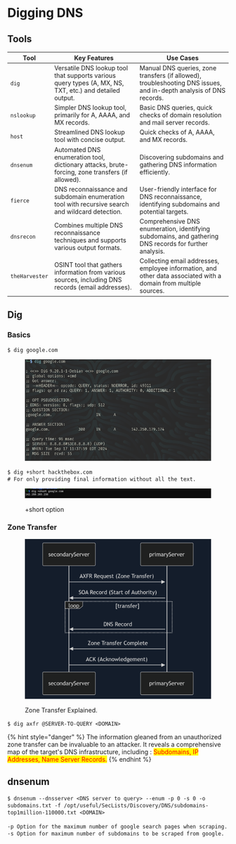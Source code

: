 # Digging DNS

## Tools

| Tool           | Key Features                                                                                            | Use Cases                                                                                                          |
| -------------- | ------------------------------------------------------------------------------------------------------- | ------------------------------------------------------------------------------------------------------------------ |
| `dig`          | Versatile DNS lookup tool that supports various query types (A, MX, NS, TXT, etc.) and detailed output. | Manual DNS queries, zone transfers (if allowed), troubleshooting DNS issues, and in-depth analysis of DNS records. |
| `nslookup`     | Simpler DNS lookup tool, primarily for A, AAAA, and MX records.                                         | Basic DNS queries, quick checks of domain resolution and mail server records.                                      |
| `host`         | Streamlined DNS lookup tool with concise output.                                                        | Quick checks of A, AAAA, and MX records.                                                                           |
| `dnsenum`      | Automated DNS enumeration tool, dictionary attacks, brute-forcing, zone transfers (if allowed).         | Discovering subdomains and gathering DNS information efficiently.                                                  |
| `fierce`       | DNS reconnaissance and subdomain enumeration tool with recursive search and wildcard detection.         | User-friendly interface for DNS reconnaissance, identifying subdomains and potential targets.                      |
| `dnsrecon`     | Combines multiple DNS reconnaissance techniques and supports various output formats.                    | Comprehensive DNS enumeration, identifying subdomains, and gathering DNS records for further analysis.             |
| `theHarvester` | OSINT tool that gathers information from various sources, including DNS records (email addresses).      | Collecting email addresses, employee information, and other data associated with a domain from multiple sources.   |

## Dig

### Basics

```shell-session
$ dig google.com
```

<figure><img src="../../../.gitbook/assets/image.png" alt=""><figcaption></figcaption></figure>

```shell-session
$ dig +short hackthebox.com
# For only providing final information without all the text.
```

<figure><img src="../../../.gitbook/assets/image (31).png" alt=""><figcaption><p>+short option</p></figcaption></figure>

### Zone Transfer

<figure><img src="../../../.gitbook/assets/image (32).png" alt=""><figcaption><p>Zone Transfer Explained.</p></figcaption></figure>

```shell-session
$ dig axfr @SERVER-TO-QUERY <DOMAIN>
```

{% hint style="danger" %}
The information gleaned from an unauthorized zone transfer can be invaluable to an attacker. It reveals a comprehensive map of the target's DNS infrastructure, including : <mark style="color:red;">Subdomains, IP Addresses, Name Server Records.</mark>
{% endhint %}

## dnsenum

```shell-session
$ dnsenum --dnsserver <DNS server to query> --enum -p 0 -s 0 -o subdomains.txt -f /opt/useful/SecLists/Discovery/DNS/subdomains-top1million-110000.txt <DOMAIN>

-p Option for the maximum number of google search pages when scraping.
-s Option for maximum number of subdomains to be scraped from google.
```
